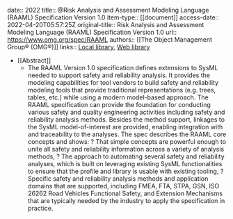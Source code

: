 date:: 2022
title:: @Risk Analysis and Assessment Modeling Language (RAAML) Specification Version 1.0
item-type:: [[document]]
access-date:: 2022-04-20T05:57:25Z
original-title:: Risk Analysis and Assessment Modeling Language (RAAML) Specification Version 1.0
url:: https://www.omg.org/spec/RAAML
authors:: [[The Object Management Group® (OMG®)]]
links:: [Local library](zotero://select/library/items/WK5R5RF9), [Web library](https://www.zotero.org/users/6520516/items/WK5R5RF9)

- [[Abstract]]
	- The RAAML Version 1.0 specification defines extensions to SysML needed to support safety and reliability analysis. It provides the modeling capabilities for tool vendors to build safety and reliability modeling tools that provide traditional representations (e.g. trees, tables, etc.) while using a modern model-based approach. The RAAML specification can provide the foundation for conducting various safety and quality engineering activities including safety and reliability analysis methods. Besides the method support, linkages to the SysML model-of-interest are provided, enabling integration with and traceability to the analyses. The spec describes the RAAML core concepts and shows: ? That simple concepts are powerful enough to unite all safety and reliability information across a variety of analysis methods, ? The approach to automating several safety and reliability analyses, which is built on leveraging existing SysML functionalities to ensure that the profile and library is usable with existing tooling, ? Specific safety and reliability analysis methods and application domains that are supported, including FMEA, FTA, STPA, GSN, ISO 26262 Road Vehicles Functional Safety, and Extension Mechanisms that are typically needed by the industry to apply the specification in practice.